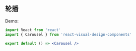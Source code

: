 ## 轮播

Demo:

```jsx
import React from 'react'
import { Carousel } from 'react-visual-design-components'

export default () => <Carousel />
```
